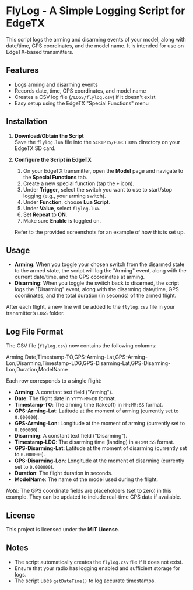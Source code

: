 # FlyLog - A Simple Logging Script for EdgeTX

This script logs the arming and disarming events of your model, along with date/time, GPS coordinates, and the model name. It is intended for use on EdgeTX-based transmitters.

## Features

- Logs arming and disarming events
- Records date, time, GPS coordinates, and model name
- Creates a CSV log file (`/LOGS/flylog.csv`) if it doesn't exist
- Easy setup using the EdgeTX "Special Functions" menu

## Installation

1. **Download/Obtain the Script**  
   Save the `flylog.lua` file into the `SCRIPTS/FUNCTIONS` directory on your EdgeTX SD card.

2. **Configure the Script in EdgeTX**  
   1. On your EdgeTX transmitter, open the **Model** page and navigate to the **Special Functions** tab.
   2. Create a new special function (tap the `+` icon).
   3. Under **Trigger**, select the switch you want to use to start/stop logging (e.g., your arming switch).
   4. Under **Function**, choose **Lua Script**.
   5. Under **Value**, select `flylog.lua`.
   6. Set **Repeat** to **ON**.
   7. Make sure **Enable** is toggled on.

   Refer to the provided screenshots for an example of how this is set up.

## Usage

- **Arming**: When you toggle your chosen switch from the disarmed state to the armed state, the script will log the "Arming" event, along with the current date/time, and the GPS coordinates at arming.
- **Disarming**: When you toggle the switch back to disarmed, the script logs the "Disarming" event, along with the disarming date/time, GPS coordinates, and the total duration (in seconds) of the armed flight.

After each flight, a new line will be added to the `flylog.csv` file in your transmitter’s `LOGS` folder.

## Log File Format

The CSV file (`flylog.csv`) now contains the following columns:

Arming,Date,Timestamp-TO,GPS-Arming-Lat,GPS-Arming-Lon,Disarming,Timestamp-LDG,GPS-Disarming-Lat,GPS-Disarming-Lon,Duration,ModelName

Each row corresponds to a single flight:
- **Arming**: A constant text field ("Arming").
- **Date**: The flight date in `YYYY-MM-DD` format.
- **Timestamp-TO**: The arming time (takeoff) in `HH:MM:SS` format.
- **GPS-Arming-Lat**: Latitude at the moment of arming (currently set to `0.000000`).
- **GPS-Arming-Lon**: Longitude at the moment of arming (currently set to `0.000000`).
- **Disarming**: A constant text field ("Disarming").
- **Timestamp-LDG**: The disarming time (landing) in `HH:MM:SS` format.
- **GPS-Disarming-Lat**: Latitude at the moment of disarming (currently set to `0.000000`).
- **GPS-Disarming-Lon**: Longitude at the moment of disarming (currently set to `0.000000`).
- **Duration**: The flight duration in seconds.
- **ModelName**: The name of the model used during the flight.

*Note:* The GPS coordinate fields are placeholders (set to zero) in this example. They can be updated to include real-time GPS data if available.

## License

This project is licensed under the **MIT License**.

## Notes

- The script automatically creates the `flylog.csv` file if it does not exist.
- Ensure that your radio has logging enabled and sufficient storage for logs.
- The script uses `getDateTime()` to log accurate timestamps.
